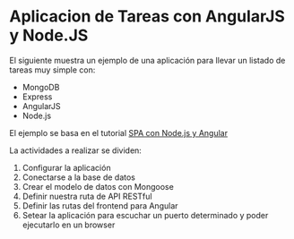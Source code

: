 # Aplicacion de Tareas con AngularJS y Node.JS

El siguiente muestra un ejemplo de una aplicación para llevar un listado de tareas muy simple con:
- MongoDB
- Express
- AngularJS
- Node.js

El ejemplo se basa en el tutorial [SPA con Node.js y Angular](http://scotch.io/tutorials/javascript/creating-a-single-page-todo-app-with-node-and-angular) 

La actividades a realizar se dividen:
1. Configurar la aplicación
2. Conectarse a la base de datos
3. Crear el modelo de datos con Mongoose
4. Definir nuestra ruta de API RESTful
5. Definir las rutas del frontend para Angular
6. Setear la aplicación para escuchar un puerto determinado y poder ejecutarlo en un browser
